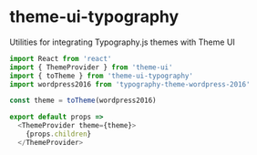 
# theme-ui-typography

Utilities for integrating Typography.js themes with Theme UI

```js
import React from 'react'
import { ThemeProvider } from 'theme-ui'
import { toTheme } from 'theme-ui-typography'
import wordpress2016 from 'typography-theme-wordpress-2016'

const theme = toTheme(wordpress2016)

export default props =>
  <ThemeProvider theme={theme}>
    {props.children}
  </ThemeProvider>
```

